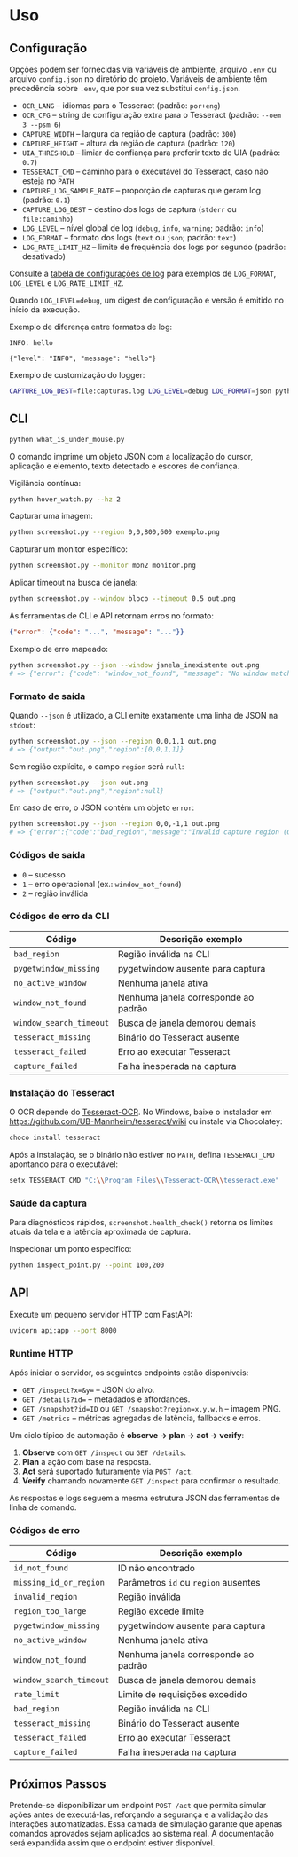 # Uso

## Configuração

Opções podem ser fornecidas via variáveis de ambiente, arquivo `.env` ou arquivo `config.json` no diretório do projeto. Variáveis de ambiente têm precedência sobre `.env`, que por sua vez substitui `config.json`.

- `OCR_LANG` – idiomas para o Tesseract (padrão: `por+eng`)
- `OCR_CFG` – string de configuração extra para o Tesseract (padrão: `--oem 3 --psm 6`)
- `CAPTURE_WIDTH` – largura da região de captura (padrão: `300`)
- `CAPTURE_HEIGHT` – altura da região de captura (padrão: `120`)
- `UIA_THRESHOLD` – limiar de confiança para preferir texto de UIA (padrão: `0.7`)
- `TESSERACT_CMD` – caminho para o executável do Tesseract, caso não esteja no `PATH`
- `CAPTURE_LOG_SAMPLE_RATE` – proporção de capturas que geram log (padrão: `0.1`)
- `CAPTURE_LOG_DEST` – destino dos logs de captura (`stderr` ou `file:caminho`)
- `LOG_LEVEL` – nível global de log (`debug`, `info`, `warning`; padrão: `info`)
- `LOG_FORMAT` – formato dos logs (`text` ou `json`; padrão: `text`)
- `LOG_RATE_LIMIT_HZ` – limite de frequência dos logs por segundo (padrão: desativado)

Consulte a [tabela de configurações de log](../README.md#log-config) para exemplos de
`LOG_FORMAT`, `LOG_LEVEL` e `LOG_RATE_LIMIT_HZ`.

Quando `LOG_LEVEL=debug`, um digest de configuração e versão é emitido no início da execução.

Exemplo de diferença entre formatos de log:

```
INFO: hello
```

```
{"level": "INFO", "message": "hello"}
```

Exemplo de customização do logger:

```sh
CAPTURE_LOG_DEST=file:capturas.log LOG_LEVEL=debug LOG_FORMAT=json python hover_watch.py --hz 2
```


## CLI

```sh
python what_is_under_mouse.py
```

O comando imprime um objeto JSON com a localização do cursor, aplicação e elemento, texto detectado e escores de confiança.

Vigilância contínua:

```sh
python hover_watch.py --hz 2
```

Capturar uma imagem:

```sh
python screenshot.py --region 0,0,800,600 exemplo.png
```

Capturar um monitor específico:

```sh
python screenshot.py --monitor mon2 monitor.png
```

Aplicar timeout na busca de janela:

```sh
python screenshot.py --window bloco --timeout 0.5 out.png
```

As ferramentas de CLI e API retornam erros no formato:

```json
{"error": {"code": "...", "message": "..."}}
```

Exemplo de erro mapeado:

```sh
python screenshot.py --json --window janela_inexistente out.png
# => {"error": {"code": "window_not_found", "message": "No window matches pattern"}}

```

### Formato de saída

Quando `--json` é utilizado, a CLI emite exatamente uma linha de JSON na
`stdout`:

```sh
python screenshot.py --json --region 0,0,1,1 out.png
# => {"output":"out.png","region":[0,0,1,1]}
```

Sem região explícita, o campo `region` será `null`:

```sh
python screenshot.py --json out.png
# => {"output":"out.png","region":null}
```

Em caso de erro, o JSON contém um objeto `error`:

```sh
python screenshot.py --json --region 0,0,-1,1 out.png
# => {"error":{"code":"bad_region","message":"Invalid capture region (0,0,-1,1)"}}
```

### Códigos de saída

- `0` – sucesso
- `1` – erro operacional (ex.: `window_not_found`)
- `2` – região inválida

### Códigos de erro da CLI

| Código               | Descrição exemplo                      |
|----------------------|----------------------------------------|
| `bad_region`         | Região inválida na CLI                 |
| `pygetwindow_missing`| pygetwindow ausente para captura       |
| `no_active_window`   | Nenhuma janela ativa                   |
| `window_not_found`   | Nenhuma janela corresponde ao padrão   |
| `window_search_timeout` | Busca de janela demorou demais      |
| `tesseract_missing`  | Binário do Tesseract ausente           |
| `tesseract_failed`   | Erro ao executar Tesseract             |
| `capture_failed`     | Falha inesperada na captura            |

### Instalação do Tesseract

O OCR depende do [Tesseract-OCR](https://github.com/tesseract-ocr/tesseract). No Windows, baixe o instalador em
<https://github.com/UB-Mannheim/tesseract/wiki> ou instale via Chocolatey:

```sh
choco install tesseract
```

Após a instalação, se o binário não estiver no `PATH`, defina `TESSERACT_CMD` apontando para o executável:

```sh
setx TESSERACT_CMD "C:\\Program Files\\Tesseract-OCR\\tesseract.exe"
```

### Saúde da captura

Para diagnósticos rápidos, `screenshot.health_check()` retorna os limites atuais da
tela e a latência aproximada de captura.

Inspecionar um ponto específico:

```sh
python inspect_point.py --point 100,200
```

## API

Execute um pequeno servidor HTTP com FastAPI:

```sh
uvicorn api:app --port 8000
```

### Runtime HTTP

Após iniciar o servidor, os seguintes endpoints estão disponíveis:

- `GET /inspect?x=&y=` – JSON do alvo.
- `GET /details?id=` – metadados e affordances.
- `GET /snapshot?id=ID` ou `GET /snapshot?region=x,y,w,h` – imagem PNG.
- `GET /metrics` – métricas agregadas de latência, fallbacks e erros.

Um ciclo típico de automação é **observe → plan → act → verify**:

1. **Observe** com `GET /inspect` ou `GET /details`.
2. **Plan** a ação com base na resposta.
3. **Act** será suportado futuramente via `POST /act`.
4. **Verify** chamando novamente `GET /inspect` para confirmar o resultado.

As respostas e logs seguem a mesma estrutura JSON das ferramentas de linha de comando.

### Códigos de erro

| Código              | Descrição exemplo                      |
|---------------------|----------------------------------------|
| `id_not_found`      | ID não encontrado                       |
| `missing_id_or_region` | Parâmetros `id` ou `region` ausentes |
| `invalid_region`    | Região inválida                         |
| `region_too_large`  | Região excede limite                    |
| `pygetwindow_missing` | pygetwindow ausente para captura       |
| `no_active_window`  | Nenhuma janela ativa                    |
| `window_not_found`  | Nenhuma janela corresponde ao padrão    |
| `window_search_timeout` | Busca de janela demorou demais      |
| `rate_limit`        | Limite de requisições excedido          |
| `bad_region`        | Região inválida na CLI                  |
| `tesseract_missing` | Binário do Tesseract ausente            |
| `tesseract_failed`  | Erro ao executar Tesseract              |
| `capture_failed`    | Falha inesperada na captura             |

## Próximos Passos

Pretende-se disponibilizar um endpoint `POST /act` que permita simular ações antes de executá-las, reforçando a segurança e a validação das interações automatizadas. Essa camada de simulação garante que apenas comandos aprovados sejam aplicados ao sistema real. A documentação será expandida assim que o endpoint estiver disponível.

